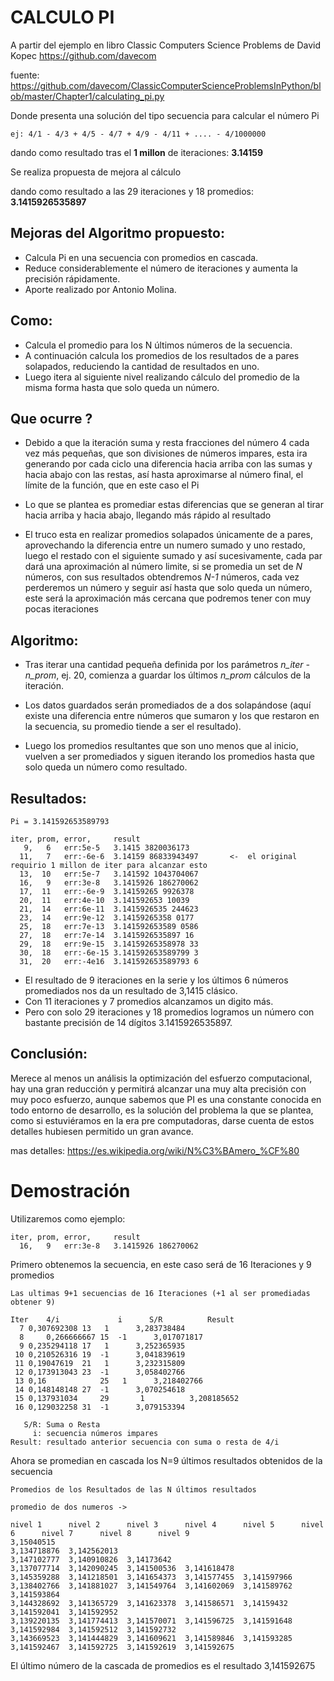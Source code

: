 # CALCULO PI

A partir del ejemplo en libro Classic Computers Science Problems de David Kopec
https://github.com/davecom

fuente: https://github.com/davecom/ClassicComputerScienceProblemsInPython/blob/master/Chapter1/calculating_pi.py

Donde presenta una solución del tipo secuencia para calcular el número Pi

`ej: 4/1 - 4/3 + 4/5 - 4/7 + 4/9 - 4/11 + .... - 4/1000000`

dando como resultado tras el **1 millon** de iteraciones: **3.14159**

Se realiza propuesta de mejora al cálculo

dando como resultado a las 29 iteraciones y 18 promedios: **3.1415926535897**

## Mejoras del Algoritmo propuesto:
+ Calcula Pi en una secuencia con promedios en cascada.
+ Reduce considerablemente el número de iteraciones y aumenta la precisión rápidamente.
+ Aporte realizado por Antonio Molina.

## Como:
- Calcula el promedio para los N últimos números de la secuencia.
- A continuación calcula los promedios de los resultados de a pares solapados, reduciendo la cantidad de resultados en uno.
- Luego itera al siguiente nivel realizando cálculo del promedio de la misma forma hasta que solo queda un número.

## Que ocurre ?

- Debido a que la iteración suma y resta fracciones del número 4 cada vez más pequeñas, que son divisiones de números impares, esta ira generando por cada ciclo una diferencia hacia arriba con las sumas y hacia abajo con las restas, así hasta aproximarse al número final, el límite de la función, que en este caso el Pi

- Lo que se plantea es promediar estas diferencias que se generan al tirar hacia arriba y hacia abajo, llegando más rápido al resultado

- El truco esta en realizar promedios solapados únicamente de a pares, aprovechando la diferencia entre un numero sumado y uno restado, luego el restado con el siguiente sumado y así sucesivamente, cada par dará una aproximación al número limite, si se promedia un set de *N* números, con sus resultados obtendremos *N-1* números, cada vez perderemos un número y seguir así hasta que solo queda un número, este será la aproximación más cercana que podremos tener con muy pocas iteraciones

## Algoritmo:

- Tras iterar una cantidad pequeña definida por los parámetros *n_iter - n_prom*, ej. 20, comienza a guardar los últimos *n_prom* cálculos de la iteración.

- Los datos guardados serán promediados de a dos solapándose (aquí existe una diferencia entre números que sumaron y los que restaron en la secuencia, su promedio tiende a ser el resultado).

- Luego los promedios resultantes que son uno menos que al inicio, vuelven a ser promediados y siguen iterando los promedios hasta que solo queda un número como resultado.

## Resultados:
```
Pi = 3.141592653589793

iter, prom, error,     result
   9,   6   err:5e-5   3.1415 3820036173 
  11,   7   err:-6e-6  3.14159 86833943497       <-  el original requirio 1 millon de iter para alcanzar esto
  13,  10   err:5e-7   3.141592 1043704067 
  16,   9   err:3e-8   3.1415926 186270062 
  17,  11   err:-6e-9  3.14159265 9926378
  20,  11   err:4e-10  3.141592653 10039 
  21,  14   err:6e-11  3.1415926535 244623
  23,  14   err:9e-12  3.14159265358 0177 
  25,  18   err:7e-13  3.141592653589 0586
  27,  18   err:7e-14  3.1415926535897 16
  29,  18   err:9e-15  3.14159265358978 33
  30,  18   err:-6e-15 3.141592653589799 3
  31,  20   err:-4e16  3.141592653589793 6
```

- El resultado de 9 iteraciones en la serie y los últimos 6 números promediados nos da un resultado de 3,1415 clásico.
- Con 11 iteraciones y 7 promedios alcanzamos un digito más.
- Pero con solo 29 iteraciones y 18 promedios logramos un número con bastante precisión de 14 dígitos 3.1415926535897.

## Conclusión:
Merece al menos un análisis la optimización del esfuerzo computacional, hay una gran reducción y permitirá alcanzar una muy alta precisión con muy poco esfuerzo, aunque sabemos que PI es una constante conocida en todo entorno de desarrollo, es la solución del problema la que se plantea, como si estuviéramos en la era pre computadoras, darse cuenta de estos detalles hubiesen permitido un gran avance.

mas detalles: https://es.wikipedia.org/wiki/N%C3%BAmero_%CF%80



# Demostración

Utilizaremos como ejemplo:
```
iter, prom, error,     result
  16,   9   err:3e-8   3.1415926 186270062 
```

Primero obtenemos la secuencia, en este caso será de 16 Iteraciones y 9 promedios
```
Las ultimas 9+1 secuencias de 16 Iteraciones (+1 al ser promediadas obtener 9)

Iter    4/i             i      S/R          Result
  7	0,307692308	13	 1	    3,283738484
  8  	0,266666667	15	-1	    3,017071817
  9	0,235294118	17	 1	    3,252365935
 10	0,210526316	19	-1	    3,041839619
 11	0,19047619	21	 1	    3,232315809
 12	0,173913043	23	-1	    3,058402766
 13	0,16            25	 1	    3,218402766
 14	0,148148148	27	-1	    3,070254618
 15	0,137931034     29       1          3,208185652
 16	0,129032258	31	-1	    3,079153394

   S/R: Suma o Resta
     i: secuencia números impares
Result: resultado anterior secuencia con suma o resta de 4/i
```

Ahora se promedian en cascada los N=9 últimos resultados obtenidos de la secuencia
```
Promedios de los Resultados de las N últimos resultados

promedio de dos numeros -> 

nivel 1      nivel 2      nivel 3      nivel 4      nivel 5      nivel 6      nivel 7      nivel 8      nivel 9 
3,15040515                
3,134718876  3,142562013              
3,147102777  3,140910826  3,14173642            
3,137077714  3,142090245  3,141500536  3,141618478          
3,145359288  3,141218501  3,141654373  3,141577455  3,141597966        
3,138402766  3,141881027  3,141549764  3,141602069  3,141589762  3,141593864      
3,144328692  3,141365729  3,141623378  3,141586571  3,14159432   3,141592041  3,141592952    
3,139220135  3,141774413  3,141570071  3,141596725  3,141591648  3,141592984  3,141592512  3,141592732  
3,143669523  3,141444829  3,141609621  3,141589846  3,141593285  3,141592467  3,141592725  3,141592619  3,141592675
```

El último número de la cascada de promedios es el resultado 3,141592675
